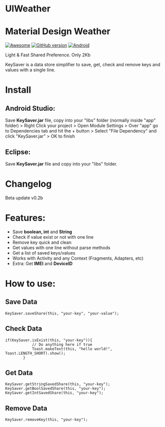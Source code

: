 # UIWeather
Material Design Weather
=================
[![Awesome](https://cdn.rawgit.com/sindresorhus/awesome/d7305f38d29fed78fa85652e3a63e154dd8e8829/media/badge.svg)](https://github.com/mkiisoft/KeySaver) [![GitHub version](https://d25lcipzij17d.cloudfront.net/badge.svg?id=gh&type=6&v=0.2b&x2=0)](https://github.com/mkiisoft/KeySaver/blob/master/KeySaver.jar) [![Android](https://img.shields.io/badge/language-Android-blue.svg)](https://github.com/mkiisoft/KeySaver)

Light & Fast Shared Preference. Only 2Kb

KeySaver is a data store simplifier to save, get, check and remove keys and values with a single line.

# Install

## Android Studio:

Save **KeySaver.jar** file, copy into your "libs" folder (normally inside "app" folder) > Right Click your project > Open Module Settings > Over "app" go to Dependencies tab and hit the + button > Select "File Dependency" and click "KeySaver.jar" > OK to finish

## Eclipse:

Save **KeySaver.jar** file and copy into your "libs" folder.

# Changelog

Beta update v0.2b

# Features:

- Save **boolean, int** and **String**
- Check if value exist or not with one line
- Remove key quick and clean
- Get values with one line without parse methods
- Get a list of saved keys/values
- Works with Activity and any Context (Fragments, Adapters, etc)
- Extra: Get **IMEI** and **DeviceID**

# How to use:

## Save Data
``` 
KeySaver.saveShare(this, "your-key", "your-value");
```
## Check Data
``` 
if(KeySaver.isExist(this, "your-key")){
            // Do anything here if true
            Toast.makeText(this, "hello world!", Toast.LENGTH_SHORT).show();
        }
```
## Get Data
``` 
KeySaver.getStringSavedShare(this, "your-key");
KeySaver.getBoolSavedShare(this, "your-key");
KeySaver.getIntSavedShare(this, "your-key");
```
## Remove Data
``` 
KeySaver.removeKey(this, "your-key");
```
